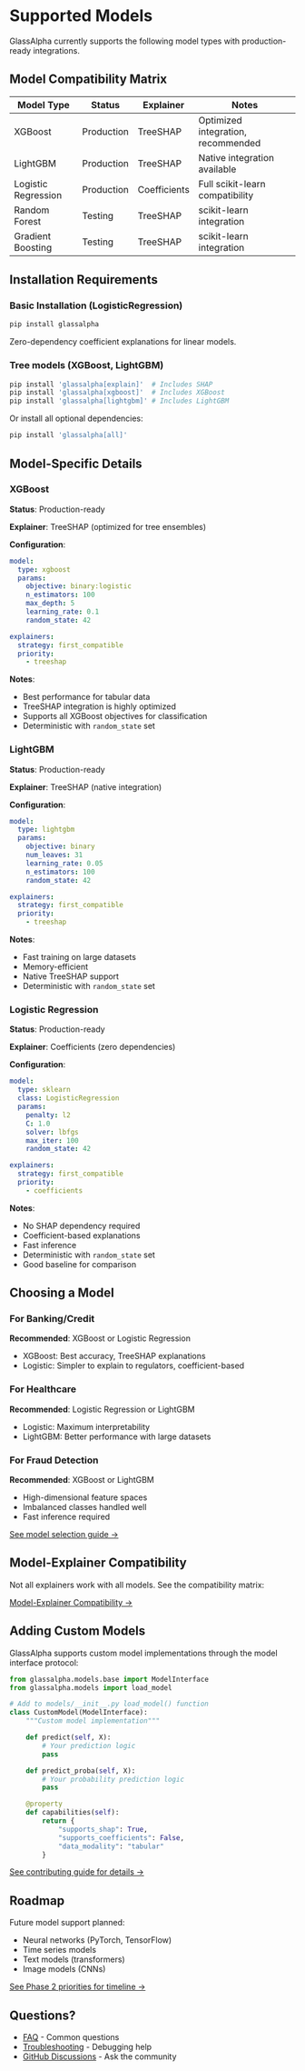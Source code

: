 # Supported Models

GlassAlpha currently supports the following model types with production-ready integrations.

## Model Compatibility Matrix

| Model Type          | Status     | Explainer    | Notes                              |
| ------------------- | ---------- | ------------ | ---------------------------------- |
| XGBoost             | Production | TreeSHAP     | Optimized integration, recommended |
| LightGBM            | Production | TreeSHAP     | Native integration available       |
| Logistic Regression | Production | Coefficients | Full scikit-learn compatibility    |
| Random Forest       | Testing    | TreeSHAP     | scikit-learn integration           |
| Gradient Boosting   | Testing    | TreeSHAP     | scikit-learn integration           |

## Installation Requirements

### Basic Installation (LogisticRegression)

```bash
pip install glassalpha
```

Zero-dependency coefficient explanations for linear models.

### Tree models (XGBoost, LightGBM)

```bash
pip install 'glassalpha[explain]'  # Includes SHAP
pip install 'glassalpha[xgboost]'  # Includes XGBoost
pip install 'glassalpha[lightgbm]' # Includes LightGBM
```

Or install all optional dependencies:

```bash
pip install 'glassalpha[all]'
```

## Model-Specific Details

### XGBoost

**Status**: Production-ready

**Explainer**: TreeSHAP (optimized for tree ensembles)

**Configuration**:

```yaml
model:
  type: xgboost
  params:
    objective: binary:logistic
    n_estimators: 100
    max_depth: 5
    learning_rate: 0.1
    random_state: 42

explainers:
  strategy: first_compatible
  priority:
    - treeshap
```

**Notes**:

- Best performance for tabular data
- TreeSHAP integration is highly optimized
- Supports all XGBoost objectives for classification
- Deterministic with `random_state` set

### LightGBM

**Status**: Production-ready

**Explainer**: TreeSHAP (native integration)

**Configuration**:

```yaml
model:
  type: lightgbm
  params:
    objective: binary
    num_leaves: 31
    learning_rate: 0.05
    n_estimators: 100
    random_state: 42

explainers:
  strategy: first_compatible
  priority:
    - treeshap
```

**Notes**:

- Fast training on large datasets
- Memory-efficient
- Native TreeSHAP support
- Deterministic with `random_state` set

### Logistic Regression

**Status**: Production-ready

**Explainer**: Coefficients (zero dependencies)

**Configuration**:

```yaml
model:
  type: sklearn
  class: LogisticRegression
  params:
    penalty: l2
    C: 1.0
    solver: lbfgs
    max_iter: 100
    random_state: 42

explainers:
  strategy: first_compatible
  priority:
    - coefficients
```

**Notes**:

- No SHAP dependency required
- Coefficient-based explanations
- Fast inference
- Deterministic with `random_state` set
- Good baseline for comparison

## Choosing a Model

### For Banking/Credit

**Recommended**: XGBoost or Logistic Regression

- XGBoost: Best accuracy, TreeSHAP explanations
- Logistic: Simpler to explain to regulators, coefficient-based

### For Healthcare

**Recommended**: Logistic Regression or LightGBM

- Logistic: Maximum interpretability
- LightGBM: Better performance with large datasets

### For Fraud Detection

**Recommended**: XGBoost or LightGBM

- High-dimensional feature spaces
- Imbalanced classes handled well
- Fast inference required

[See model selection guide →](model-selection.md)

## Model-Explainer Compatibility

Not all explainers work with all models. See the compatibility matrix:

[Model-Explainer Compatibility →](model-explainer-compatibility.md)

## Adding Custom Models

GlassAlpha supports custom model implementations through the model interface protocol:

```python
from glassalpha.models.base import ModelInterface
from glassalpha.models import load_model

# Add to models/__init__.py load_model() function
class CustomModel(ModelInterface):
    """Custom model implementation"""

    def predict(self, X):
        # Your prediction logic
        pass

    def predict_proba(self, X):
        # Your probability prediction logic
        pass

    @property
    def capabilities(self):
        return {
            "supports_shap": True,
            "supports_coefficients": False,
            "data_modality": "tabular"
        }
```

[See contributing guide for details →](contributing.md)

## Roadmap

Future model support planned:

- Neural networks (PyTorch, TensorFlow)
- Time series models
- Text models (transformers)
- Image models (CNNs)

[See Phase 2 priorities for timeline →](https://github.com/GlassAlpha/glassalpha/discussions)

## Questions?

- [FAQ](faq.md) - Common questions
- [Troubleshooting](troubleshooting.md) - Debugging help
- [GitHub Discussions](https://github.com/GlassAlpha/glassalpha/discussions) - Ask the community
